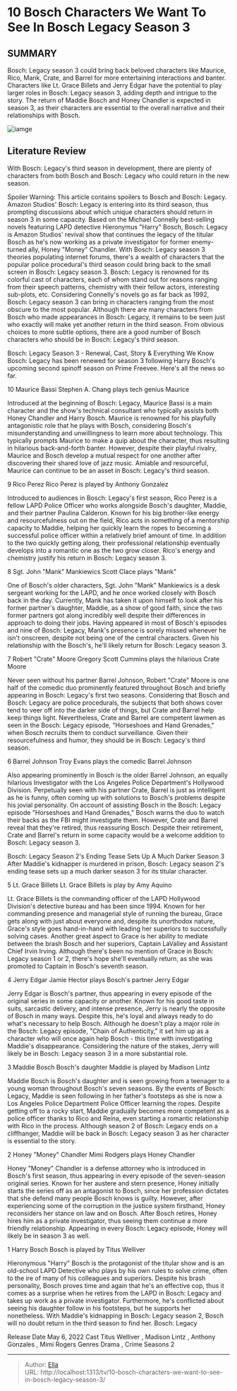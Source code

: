 # 10 Bosch Characters We Want To See In Bosch Legacy Season 3


## SUMMARY 


 Bosch: Legacy season 3 could bring back beloved characters like Maurice, Rico, Mank, Crate, and Barrel for more entertaining interactions and banter. 
 Characters like Lt. Grace Billets and Jerry Edgar have the potential to play larger roles in Bosch: Legacy season 3, adding depth and intrigue to the story. 
 The return of Maddie Bosch and Honey Chandler is expected in season 3, as their characters are essential to the overall narrative and their relationships with Bosch. 

![iamge](https://static1.srcdn.com/wordpress/wp-content/uploads/2023/12/bosch-on-the-phone.jpg)

## Literature Review
With Bosch: Legacy&#39;s third season in development, there are plenty of characters from both Bosch and Bosch: Legacy who could return in the new season.




Spoiler Warning: This article contains spoilers to Bosch and Bosch: Legacy.
Amazon Studios&#39; Bosch: Legacy is entering into its third season, thus prompting discussions about which unique characters should return in season 3 in some capacity. Based on the Michael Connelly best-selling novels featuring LAPD detective Hieronymus &#34;Harry&#34; Bosch, Bosch: Legacy is Amazon Studios&#39; revival show that continues the legacy of the titular Bosch as he&#39;s now working as a private investigator for former enemy-turned ally, Honey &#34;Money&#34; Chandler. With Bosch: Legacy season 3 theories populating internet forums, there&#39;s a wealth of characters that the popular police procedural&#39;s third season could bring back to the small screen in Bosch: Legacy season 3.
Bosch: Legacy is renowned for its colorful cast of characters, each of whom stand out for reasons ranging from their speech patterns, chemistry with their fellow actors, interesting sub-plots, etc. Considering Connelly&#39;s novels go as far back as 1992, Bosch: Legacy season 3 can bring in characters ranging from the most obscure to the most popular. Although there are many characters from Bosch who made appearances in Bosch: Legacy, it remains to be seen just who exactly will make yet another return in the third season. From obvious choices to more subtle options, there are a good number of Bosch characters who should be in Bosch: Legacy&#39;s third season.
            
 
 Bosch: Legacy Season 3 - Renewal, Cast, Story &amp; Everything We Know 
Bosch: Legacy has been renewed for season 3 following Harry Bosch&#39;s upcoming second spinoff season on Prime Freevee. Here&#39;s all the news so far.













 








 10  Maurice Bassi 
Stephen A. Chang plays tech genius Maurice
        

Introduced at the beginning of Bosch: Legacy, Maurice Bassi is a main character and the show&#39;s technical consultant who typically assists both Honey Chandler and Harry Bosch. Maurice is renowned for his playfully antagonistic role that he plays with Bosch, considering Bosch&#39;s misunderstanding and unwillingness to learn more about technology. This typically prompts Maurice to make a quip about the character, thus resulting in hilarious back-and-forth banter. However, despite their playful rivalry, Maurice and Bosch develop a mutual respect for one another after discovering their shared love of jazz music. Amiable and resourceful, Maurice can continue to be an asset in Bosch: Legacy&#39;s third season.





 9  Rico Perez 
Rico Perez is played by Anthony Gonzalez
        

Introduced to audiences in Bosch: Legacy&#39;s first season, Rico Perez is a fellow LAPD Police Officer who works alongside Bosch&#39;s daughter, Maddie, and their partner Paulina Calderon. Known for his big brother-like energy and resourcefulness out on the field, Rico acts in something of a mentorship capacity to Maddie, helping her quickly learn the ropes to becoming a successful police officer within a relatively brief amount of time. In addition to the two quickly getting along, their professional relationship eventually develops into a romantic one as the two grow closer. Rico&#39;s energy and chemistry justify his return in Bosch: Legacy season 3.





 8  Sgt. John &#34;Mank&#34; Mankiewics 
Scott Clace plays &#34;Mank&#34;
        

One of Bosch&#39;s older characters, Sgt. John &#34;Mank&#34; Mankiewics is a desk sergeant working for the LAPD, and he once worked closely with Bosch back in the day. Currently, Mank has taken it upon himself to look after his former partner&#39;s daughter, Maddie, as a show of good faith, since the two former partners got along incredibly well despite their differences in approach to doing their jobs. Having appeared in most of Bosch&#39;s episodes and nine of Bosch: Legacy, Mank&#39;s presence is sorely missed whenever he isn&#39;t onscreen, despite not being one of the central characters. Given his relationship with the Bosch&#39;s, he&#39;ll likely return for Bosch: Legacy season 3.





 7  Robert &#34;Crate&#34; Moore 
Gregory Scott Cummins plays the hilarious Crate Moore
        

Never seen without his partner Barrel Johnson, Robert &#34;Crate&#34; Moore is one half of the comedic duo prominently featured throughout Bosch and briefly appearing in Bosch: Legacy&#39;s first two seasons. Considering that Bosch and Bosch: Legacy are police procedurals, the subjects that both shows cover tend to veer off into the darker side of things, but Crate and Barrel help keep things light. Nevertheless, Crate and Barrel are competent lawmen as seen in the Bosch: Legacy episode, &#34;Horseshoes and Hand Grenades,&#34; when Bosch recruits them to conduct surveillance. Given their resourcefulness and humor, they should be in Bosch: Legacy&#39;s third season.





 6  Barrel Johnson 
Troy Evans plays the comedic Barrel Johnson
        

Also appearing prominently in Bosch is the older Barrel Johnson, an equally hilarious Investigator with the Los Angeles Police Department&#39;s Hollywood Division. Perpetually seen with his partner Crate, Barrel is just as intelligent as he is funny, often coming up with solutions to Bosch&#39;s problems despite his jovial personality. On account of assisting Bosch in the Bosch: Legacy episode &#34;Horseshoes and Hand Grenades,&#34; Bosch warns the duo to watch their backs as the FBI might investigate them. However, Crate and Barrel reveal that they&#39;re retired, thus reassuring Bosch. Despite their retirement, Crate and Barrel&#39;s return in some capacity would be a welcome addition to Bosch: Legacy season 3.
            
 
 Bosch: Legacy Season 2&#39;s Ending Tease Sets Up A Much Darker Season 3 
After Maddie&#39;s kidnapper is murdered in prison, Bosch: Legacy season 2&#39;s ending tease sets up a much darker season 3 for its titular character.









 5  Lt. Grace Billets 
Lt. Grace Billets is play by Amy Aquino
        

Lt. Grace Billets is the commanding officer of the LAPD Hollywood Division&#39;s detective bureau and has been since 1994. Known for her commanding presence and managerial style of running the bureau, Grace gets along with just about everyone and, despite its unorthodox nature, Grace&#39;s style goes hand-in-hand with leading her superiors to successfully solving cases. Another great aspect to Grace is her ability to mediate between the brash Bosch and her superiors, Captain LaValley and Assistant Chief Irvin Irving. Although there&#39;s been no mention of Grace in Bosch: Legacy season 1 or 2, there&#39;s hope she&#39;ll eventually return, as she was promoted to Captain in Bosch&#39;s seventh season.





 4  Jerry Edgar 
Jamie Hector plays Bosch&#39;s partner Jerry Edgar


 







Jerry Edgar is Bosch&#39;s partner, thus appearing in every episode of the original series in some capacity or another. Known for his good taste in suits, sarcastic delivery, and intense presence, Jerry is nearly the opposite of Bosch in many ways. Despite this, he&#39;s loyal and always ready to do what&#39;s necessary to help Bosch. Although he doesn&#39;t play a major role in the Bosch: Legacy episode, &#34;Chain of Authenticity,&#34; it set him up as a character who will once again help Bosch - this time with investigating Maddie&#39;s disappearance. Considering the nature of the stakes, Jerry will likely be in Bosch: Legacy season 3 in a more substantial role.





 3  Maddie Bosch 
Bosch&#39;s daughter Maddie is played by Madison Lintz
        

Maddie Bosch is Bosch&#39;s daughter and is seen growing from a teenager to a young woman throughout Bosch&#39;s seven seasons. By the events of Bosch: Legacy, Maddie is seen following in her father&#39;s footsteps as she is now a Los Angeles Police Department Police Officer learning the ropes. Despite getting off to a rocky start, Maddie gradually becomes more competent as a police officer thanks to Rico and Reina, even starting a romantic relationship with Rico in the process. Although season 2 of Bosch: Legacy ends on a cliffhanger, Maddie will be back in Bosch: Legacy season 3 as her character is essential to the story.





 2  Honey &#34;Money&#34; Chandler 
Mimi Rodgers plays Honey Chandler


 







Honey &#34;Money&#34; Chandler is a defense attorney who is introduced in Bosch&#39;s first season, thus appearing in every episode of the seven-season original series. Known for her austere and stern presence, Honey initially starts the series off as an antagonist to Bosch, since her profession dictates that she defend many people Bosch knows is guilty. However, after experiencing some of the corruption in the justice system firsthand, Honey reconsiders her stance on law and on Bosch. After Bosch retires, Honey hires him as a private investigator, thus seeing them continue a more friendly relationship. Appearing in every Bosch: Legacy episode, Honey will likely be in season 3 as well.





 1  Harry Bosch 
Bosch is played by Titus Welliver


 







Hieronymous &#34;Harry&#34; Bosch is the protagonist of the titular show and is an old-school LAPD Detective who plays by his own rules to solve crime, often to the ire of many of his colleagues and superiors. Despite his brash personality, Bosch proves time and again that he&#39;s an effective cop, thus it comes as a surprise when he retires from the LAPD in Bosch: Legacy and takes up work as a private investigator. Furthermore, he&#39;s conflicted about seeing his daughter follow in his footsteps, but he supports her nonetheless. With Maddie&#39;s kidnapping in Bosch: Legacy season 2, Bosch will no doubt return in the third season to find her.
 Bosch: Legacy 

 Release Date   May 6, 2022    Cast   Titus Welliver , Madison Lintz , Anthony Gonzales , Mimi Rogers    Genres   Drama , Crime    Seasons   2    





---

> Author: [Ella](https://instagram.hk.cn/)  
> URL: http://localhost:1313/tv/10-bosch-characters-we-want-to-see-in-bosch-legacy-season-3/  

